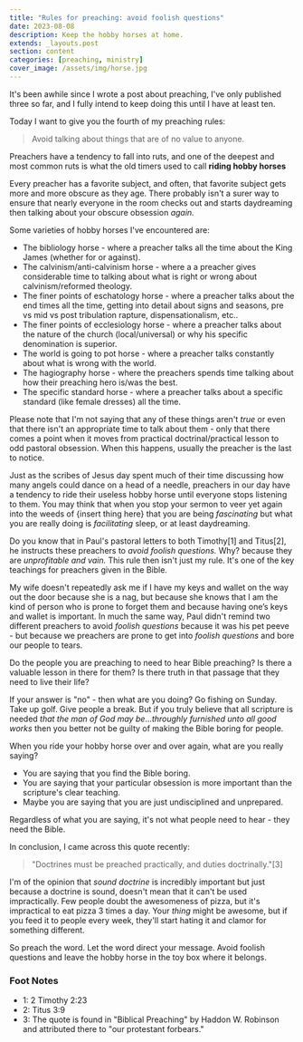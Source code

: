 ```yaml
---
title: "Rules for preaching: avoid foolish questions"
date: 2023-08-08
description: Keep the hobby horses at home.
extends: _layouts.post
section: content
categories: [preaching, ministry]
cover_image: /assets/img/horse.jpg
---
```


It's been awhile since I wrote a post about preaching, I've only published three so far, and I fully intend to keep doing this until I have at least ten.  

Today I want to give you the fourth of my preaching rules:

> Avoid talking about things that are of no value to anyone.

Preachers have a tendency to fall into ruts, and one of the deepest and most common ruts is what the old timers used to call **riding hobby horses**

Every preacher has a favorite subject, and often, that favorite subject gets more and more obscure as they age. There probably isn't a surer way to ensure that nearly everyone in the room checks out and starts daydreaming then talking about your obscure obsession *again.*

Some varieties of hobby horses I've encountered are:

- The bibliology horse - where a preacher talks all the time about the King James (whether for or against). 
- The calvinism/anti-calvinism horse - where a a preacher gives considerable time to talking about what is right or wrong about calvinism/reformed theology.
- The finer points of eschatology horse - where a preacher talks about the end times all the time, getting into detail about signs and seasons, pre vs mid vs post tribulation rapture, dispensationalism, etc..
- The finer points of ecclesiology horse - where a preacher talks about the nature of the church (local/universal) or why his specific denomination is superior.
- The world is going to pot horse - where a preacher talks constantly about what is wrong with the world.
- The hagiography horse - where the preachers spends time talking about how their preaching hero is/was the best.
- The specific standard horse - where a preacher talks about a specific standard (like female dresses) all the time.

Please note that I'm not saying that any of these things aren't *true* or even that there isn't an appropriate time to talk about them - only that there comes a point when it moves from practical doctrinal/practical lesson to odd pastoral obsession.  When this happens, usually the preacher is the last to notice.


Just as the scribes of Jesus day spent much of their time discussing how many angels could dance on a head of a needle, preachers in our day have a tendency to ride their useless hobby horse until everyone stops listening to them.  You may think that when you stop your sermon to veer yet again into the weeds of {insert thing here} that you are being *fascinating* but what you are really doing is *facilitating* sleep, or at least daydreaming.

Do you know that in Paul's pastoral letters to both Timothy[1] and Titus[2], he instructs these preachers to *avoid foolish questions.*  Why? because they are *unprofitable and vain.*  This rule then isn't just my rule.  It's one of the key teachings for preachers given in the Bible.  

My wife doesn't repeatedly ask me if I have my keys and wallet on the way out the door because she is a nag, but because she knows that I am the kind of person who is prone to forget them and because having one’s keys and wallet is important. In much the same way, Paul didn't remind two different preachers to avoid *foolish questions* because it was his pet peeve - but because we preachers are prone to get into *foolish questions* and bore our people to tears.

Do the people you are preaching to need to hear Bible preaching?  Is there a valuable lesson in there for them?  Is there truth in that passage that they need to live their life?

If your answer is "no" - then what are you doing?  Go fishing on Sunday.  Take up golf.  Give people a break.  But if you truly believe that all scripture is needed *that the man of God may be*...*throughly furnished unto all good works* then you better not be guilty of making the Bible boring for people.

When you ride your hobby horse over and over again, what are you really saying?  

- You are saying that you find the Bible boring.  
- You are saying that your particular obsession is more important than the scripture's clear teaching.  
- Maybe you are saying that you are just undisciplined and unprepared.  

Regardless of what you are saying, it's not what people need to hear - they need the Bible.

In conclusion, I came across this quote recently:

> "Doctrines must be preached practically, and duties doctrinally."[3]

I'm of the opinion that *sound doctrine* is incredibly important but just because a doctrine is sound, doesn't mean that it can't be used impractically.  Few people doubt the awesomeness of pizza, but it's impractical to eat pizza 3 times a day.  Your *thing* might be awesome, but if you feed it to people every week, they'll start hating it and clamor for something different.  

So preach the word. Let the word direct your message. Avoid foolish questions and leave the hobby horse in the toy box where it belongs.


### Foot Notes
- 1: 2 Timothy 2:23
- 2: Titus 3:9
- 3: The quote is found in "Biblical Preaching" by Haddon W. Robinson and attributed there to "our protestant forbears."

